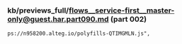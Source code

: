 ### kb/previews_full/flows__service-first__master-only@guest.har.part090.md (part 002)

```md
ps://n958200.alteg.io/polyfills-QTIMGMLN.js",
                    
```

```
